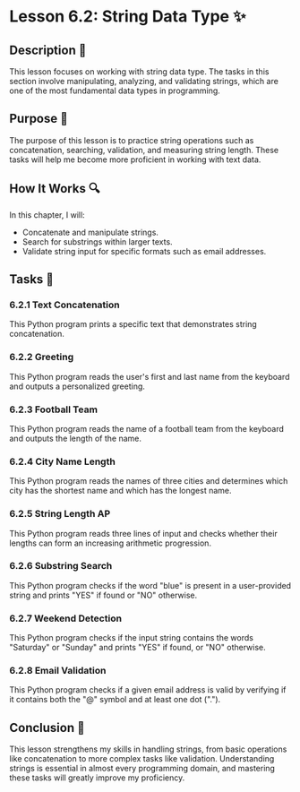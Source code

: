 # Lesson 6.2: String Data Type ✨

## Description 📝
This lesson focuses on working with string data type.
The tasks in this section involve manipulating, analyzing, and validating strings, which are one of the most fundamental data types in programming.

## Purpose 🎯
The purpose of this lesson is to practice string operations such as concatenation, searching, validation, and measuring string length.
These tasks will help me become more proficient in working with text data.

## How It Works 🔍
In this chapter, I will:
- Concatenate and manipulate strings.
- Search for substrings within larger texts.
- Validate string input for specific formats such as email addresses.

## Tasks 📜
### 6.2.1 Text Concatenation
This Python program prints a specific text that demonstrates string concatenation.

### 6.2.2 Greeting
This Python program reads the user's first and last name from the keyboard and outputs a personalized greeting.

### 6.2.3 Football Team
This Python program reads the name of a football team from the keyboard and outputs the length of the name.

### 6.2.4 City Name Length
This Python program reads the names of three cities and determines which city has the shortest name and which has the longest name.

### 6.2.5 String Length AP
This Python program reads three lines of input and checks whether their lengths can form an increasing arithmetic progression.

### 6.2.6 Substring Search
This Python program checks if the word "blue" is present in a user-provided string and prints "YES" if found or "NO" otherwise.

### 6.2.7 Weekend Detection
This Python program checks if the input string contains the words "Saturday" or "Sunday" and prints "YES" if found, or "NO" otherwise.

### 6.2.8 Email Validation
This Python program checks if a given email address is valid by verifying if it contains both the "@" symbol and at least one dot (".").

## Conclusion 🚀
This lesson strengthens my skills in handling strings, from basic operations like concatenation to more complex tasks like validation.
Understanding strings is essential in almost every programming domain, and mastering these tasks will greatly improve my proficiency.